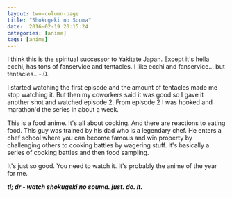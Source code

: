 ```yaml
---
layout: two-column-page 
title: "Shokugeki no Souma"
date:  2016-02-19 20:15:24
categories: [anime]
tags: [anime]
---
```

I think this is the spiritual successor to Yakitate Japan. Except it's hella ecchi, has tons of fanservice and tentacles. I like ecchi and fanservice... but tentacles.. -.0.

I started watching the first episode and the amount of tentacles made me stop watching it. But then my coworkers said it was good so I gave it another shot and watched episode 2. From episode 2 I was hooked and marathon'd the series in about a week.

This is a food anime. It's all about cooking. And there are reactions to eating food. This guy was trained by his dad who is a legendary chef. He enters a chef school where you can become famous and win property by challenging others to cooking battles by wagering stuff. It's basically a series of cooking battles and then food sampling.

It's just so good. You need to watch it. It's probably the anime of the year for me.

***tl; dr - watch shokugeki no souma. just. do. it.***
